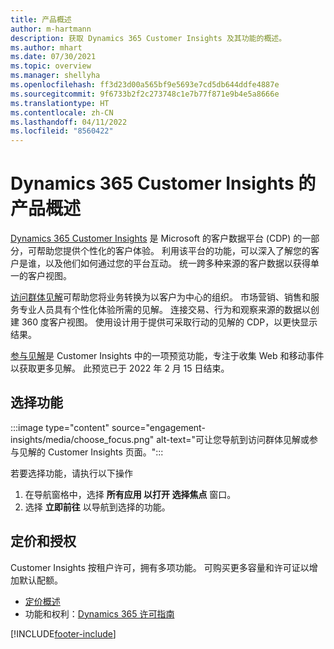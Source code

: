 ```yaml
---
title: 产品概述
author: m-hartmann
description: 获取 Dynamics 365 Customer Insights 及其功能的概述。
ms.author: mhart
ms.date: 07/30/2021
ms.topic: overview
ms.manager: shellyha
ms.openlocfilehash: ff3d23d00a565bf9e5693e7cd5db644ddfe4887e
ms.sourcegitcommit: 9f6733b2f2c273748c1e7b77f871e9b4e5a8666e
ms.translationtype: HT
ms.contentlocale: zh-CN
ms.lasthandoff: 04/11/2022
ms.locfileid: "8560422"
---
```

# <a name="product-overview-for-dynamics-365-customer-insights"></a>Dynamics 365 Customer Insights 的产品概述

[Dynamics 365 Customer Insights](https://dynamics.microsoft.com/ai/customer-insights/) 是 Microsoft 的客户数据平台 (CDP) 的一部分，可帮助您提供个性化的客户体验。 利用该平台的功能，可以深入了解您的客户是谁，以及他们如何通过您的平台互动。 统一跨多种来源的客户数据以获得单一的客户视图。

[访问群体见解](audience-insights/overview.md)可帮助您将业务转换为以客户为中心的组织。 市场营销、销售和服务专业人员具有个性化体验所需的见解。 连接交易、行为和观察来源的数据以创建 360 度客户视图。 使用设计用于提供可采取行动的见解的 CDP，以更快显示结果。 

[参与见解](engagement-insights/overview.md)是 Customer Insights 中的一项预览功能，专注于收集 Web 和移动事件以获取更多见解。 此预览已于 2022 年 2 月 15 日结束。
 
## <a name="choose-a-capability"></a>选择功能

:::image type="content" source="engagement-insights/media/choose_focus.png" alt-text="可让您导航到访问群体见解或参与见解的 Customer Insights 页面。":::

若要选择功能，请执行以下操作

1. 在导航窗格中，选择 **所有应用 **以打开** 选择焦点** 窗口。
1. 选择 **立即前往** 以导航到选择的功能。

## <a name="pricing-and-licensing"></a>定价和授权

Customer Insights 按租户许可，拥有多项功能。 可购买更多容量和许可证以增加默认配额。 
- [定价概述](https://dynamics.microsoft.com/ai/customer-insights/pricing/)
- 功能和权利：[Dynamics 365 许可指南](https://go.microsoft.com/fwlink/?LinkId=866544)

[!INCLUDE[footer-include](includes/footer-banner.md)]
